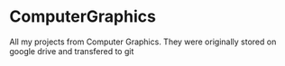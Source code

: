 # ComputerGraphics

All my projects from Computer Graphics. They were originally stored on google drive and transfered to git
